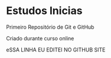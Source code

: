 # Estudos  Inicias
 Primeiro Repositório de Git e GitHub

Criado durante curso online

eSSA LINHA EU EDITEI NO GITHUB SITE

